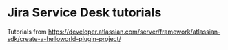 # Jira Service Desk tutorials
 Tutorials from https://developer.atlassian.com/server/framework/atlassian-sdk/create-a-helloworld-plugin-project/
